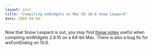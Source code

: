 ```yaml
---
layout: post
title: "Compiling wxWidgets on Mac OS 10.6 Snow Leopard"
date: 2009-09-04
---
```


Now that Snow Leopard is out, you may find [these notes][1] useful when
compiling wxWidgets 2.8.10 on a 64-bit Mac. There is also a bug fix for
wxFontDialog on 10.6.

[1]: http://wiki.wxwidgets.org/Development:_wxMac#Building_under_10.6_Snow_Leopard